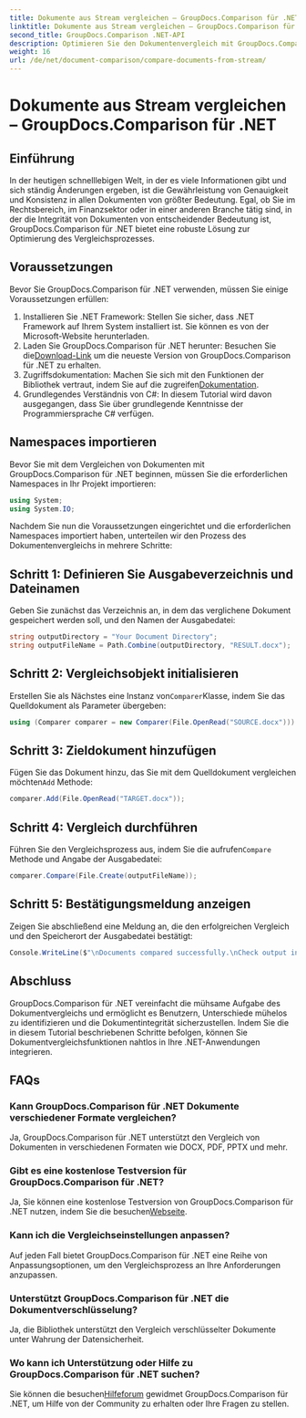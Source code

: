 ```yaml
---
title: Dokumente aus Stream vergleichen – GroupDocs.Comparison für .NET
linktitle: Dokumente aus Stream vergleichen – GroupDocs.Comparison für .NET
second_title: GroupDocs.Comparison .NET-API
description: Optimieren Sie den Dokumentenvergleich mit GroupDocs.Comparison für .NET. Vergleichen Sie Dokumente mühelos und stellen Sie die Genauigkeit aller Dateien sicher.
weight: 16
url: /de/net/document-comparison/compare-documents-from-stream/
---
```


# Dokumente aus Stream vergleichen – GroupDocs.Comparison für .NET

## Einführung
In der heutigen schnelllebigen Welt, in der es viele Informationen gibt und sich ständig Änderungen ergeben, ist die Gewährleistung von Genauigkeit und Konsistenz in allen Dokumenten von größter Bedeutung. Egal, ob Sie im Rechtsbereich, im Finanzsektor oder in einer anderen Branche tätig sind, in der die Integrität von Dokumenten von entscheidender Bedeutung ist, GroupDocs.Comparison für .NET bietet eine robuste Lösung zur Optimierung des Vergleichsprozesses.
## Voraussetzungen
Bevor Sie GroupDocs.Comparison für .NET verwenden, müssen Sie einige Voraussetzungen erfüllen:
1. Installieren Sie .NET Framework: Stellen Sie sicher, dass .NET Framework auf Ihrem System installiert ist. Sie können es von der Microsoft-Website herunterladen.
2.  Laden Sie GroupDocs.Comparison für .NET herunter: Besuchen Sie die[Download-Link](https://releases.groupdocs.com/comparison/net/) um die neueste Version von GroupDocs.Comparison für .NET zu erhalten.
3.  Zugriffsdokumentation: Machen Sie sich mit den Funktionen der Bibliothek vertraut, indem Sie auf die zugreifen[Dokumentation](https://tutorials.groupdocs.com/comparison/net/).
4. Grundlegendes Verständnis von C#: In diesem Tutorial wird davon ausgegangen, dass Sie über grundlegende Kenntnisse der Programmiersprache C# verfügen.

## Namespaces importieren
Bevor Sie mit dem Vergleichen von Dokumenten mit GroupDocs.Comparison für .NET beginnen, müssen Sie die erforderlichen Namespaces in Ihr Projekt importieren:
```csharp
using System;
using System.IO;
```
Nachdem Sie nun die Voraussetzungen eingerichtet und die erforderlichen Namespaces importiert haben, unterteilen wir den Prozess des Dokumentenvergleichs in mehrere Schritte:
## Schritt 1: Definieren Sie Ausgabeverzeichnis und Dateinamen
Geben Sie zunächst das Verzeichnis an, in dem das verglichene Dokument gespeichert werden soll, und den Namen der Ausgabedatei:
```csharp
string outputDirectory = "Your Document Directory";
string outputFileName = Path.Combine(outputDirectory, "RESULT.docx");
```
## Schritt 2: Vergleichsobjekt initialisieren
 Erstellen Sie als Nächstes eine Instanz von`Comparer`Klasse, indem Sie das Quelldokument als Parameter übergeben:
```csharp
using (Comparer comparer = new Comparer(File.OpenRead("SOURCE.docx")))
```
## Schritt 3: Zieldokument hinzufügen
 Fügen Sie das Dokument hinzu, das Sie mit dem Quelldokument vergleichen möchten`Add` Methode:
```csharp
comparer.Add(File.OpenRead("TARGET.docx"));
```
## Schritt 4: Vergleich durchführen
 Führen Sie den Vergleichsprozess aus, indem Sie die aufrufen`Compare` Methode und Angabe der Ausgabedatei:
```csharp
comparer.Compare(File.Create(outputFileName));
```
## Schritt 5: Bestätigungsmeldung anzeigen
Zeigen Sie abschließend eine Meldung an, die den erfolgreichen Vergleich und den Speicherort der Ausgabedatei bestätigt:
```csharp
Console.WriteLine($"\nDocuments compared successfully.\nCheck output in {outputDirectory}.");
```

## Abschluss
GroupDocs.Comparison für .NET vereinfacht die mühsame Aufgabe des Dokumentvergleichs und ermöglicht es Benutzern, Unterschiede mühelos zu identifizieren und die Dokumentintegrität sicherzustellen. Indem Sie die in diesem Tutorial beschriebenen Schritte befolgen, können Sie Dokumentvergleichsfunktionen nahtlos in Ihre .NET-Anwendungen integrieren.
## FAQs
### Kann GroupDocs.Comparison für .NET Dokumente verschiedener Formate vergleichen?
Ja, GroupDocs.Comparison für .NET unterstützt den Vergleich von Dokumenten in verschiedenen Formaten wie DOCX, PDF, PPTX und mehr.
### Gibt es eine kostenlose Testversion für GroupDocs.Comparison für .NET?
 Ja, Sie können eine kostenlose Testversion von GroupDocs.Comparison für .NET nutzen, indem Sie die besuchen[Webseite](https://releases.groupdocs.com/).
### Kann ich die Vergleichseinstellungen anpassen?
Auf jeden Fall bietet GroupDocs.Comparison für .NET eine Reihe von Anpassungsoptionen, um den Vergleichsprozess an Ihre Anforderungen anzupassen.
### Unterstützt GroupDocs.Comparison für .NET die Dokumentverschlüsselung?
Ja, die Bibliothek unterstützt den Vergleich verschlüsselter Dokumente unter Wahrung der Datensicherheit.
### Wo kann ich Unterstützung oder Hilfe zu GroupDocs.Comparison für .NET suchen?
 Sie können die besuchen[Hilfeforum](https://forum.groupdocs.com/c/comparison/12) gewidmet GroupDocs.Comparison für .NET, um Hilfe von der Community zu erhalten oder Ihre Fragen zu stellen.